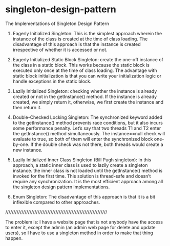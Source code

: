 # singleton-design-pattern 
The Implementations of Singleton Design Pattern

1. Eagerly Initialized Singleton: 
This is the simplest approach wherein the instance of the class is created at the time of class loading. The disadvantage of this approach is that the instance is created irrespective of whether it is accessed or not.

2. Eagerly Initialized Static Block Singleton: 
create the one-off instance of the class in a static block. This works because the static block is executed only once at the time of class loading.
The advantage with static block initialization is that you can write your initialization logic or handle exceptions in the static block.

3. Lazily Initialized Singleton: 
checking whether the instance is already created or not in the getInstance() method. If the instance is already created, we simply return it, otherwise, we first create the instance and then return it.

4. Double-Checked Locking Singleton: 
The synchronized keyword added to the getInstance() method prevents race conditions, but it also incurs some performance penalty. Let’s say that two threads T1 and T2 enter the getInstance() method simultaneously. The instance==null check will evaluate to true, so both of them will enter the synchronized block one-by-one. If the double check was not there, both threads would create a new instance.

5. Lazily Initialized Inner Class Singleton (Bill Pugh singleton): 
In this approach, a static inner class is used to lazily create a singleton instance. the inner class is not loaded until the getInstance() method is invoked for the first time. This solution is thread-safe and doesn’t require any synchronization. It is the most efficient approach among all the singleton design pattern implementations.

6. Enum Singleton: 
The disadvantage of this approach is that it is a bit inflexible compared to other approaches.

///////////////////////////////////////////////////////////////

The problem is: 
I have a website page that is not anybody have the access to enter it, 
except the admin (an admin web page for delete and update users),
so I have to use a singleton method in order to make that thing happen.
